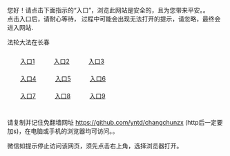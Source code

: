 您好！请点击下面指示的“入口”，浏览此网站是安全的，且为您带来平安。。 <br/>
点击入口后，请耐心等待， 过程中可能会出现无法打开的提示，请忽略，最终会进入网站. </br>

法轮大法在长春<br/>
<div style="padding:10px"><a style="margin:20px" target="_blank" href="https://d1c1set8gm5cux.cloudfront.net/2Qpsp?nvwlj" id="ccLink1" rel="nofollow">入口1</a> <a target="_blank" style="margin:20px" href="https://d3ks16wk6s6kfe.cloudfront.net/2Qpsp?zdaxcbg" id="ccLink2" rel="nofollow">入口2</a> <a style="margin:20px" target="_blank" href="https://d1p38ea59p11v9.cloudfront.net/2Qpsp?ckzazrc" id="ccLink3" rel="nofollow">入口3</a></div>

<div style="padding:10px" ><a style="margin:20px" target="_blank" href="https://d1c1set8gm5cux.cloudfront.net/2Qpsp?nvwlj" id="ccLink4" rel="nofollow">入口4</a> <a style="margin:20px" href="https://d3ks16wk6s6kfe.cloudfront.net/2Qpsp?zdaxcbg" target="_blank" id="ccLink5" rel="nofollow">入口5</a> <a style="margin:20px" href="https://d1p38ea59p11v9.cloudfront.net/2Qpsp?ckzazrc" target="_blank" id="ccLink6" rel="nofollow">入口6</a></div>

<div style="padding:10px"><a style="margin:20px" target="_blank" href="https://d1c1set8gm5cux.cloudfront.net/2Qpsp?nvwlj" id="ccLink7" rel="nofollow">入口7</a> <a style="margin:20px" href="https://d3ks16wk6s6kfe.cloudfront.net/2Qpsp?zdaxcbg" target="_blank" id="ccLink8" rel="nofollow">入口8</a> <a style="margin:20px" target="_blank" href="https://d1p38ea59p11v9.cloudfront.net/2Qpsp?ckzazrc" id="ccLink9" rel="nofollow">入口9</a></div>

<br/>



请复制并记住免翻墙网址 https://github.com/yntd/changchunzx (http后一定要加s)，在电脑或手机的浏览器均可访问。。<br/>

微信如提示停止访问该网页，须先点击右上角，选择浏览器打开。
